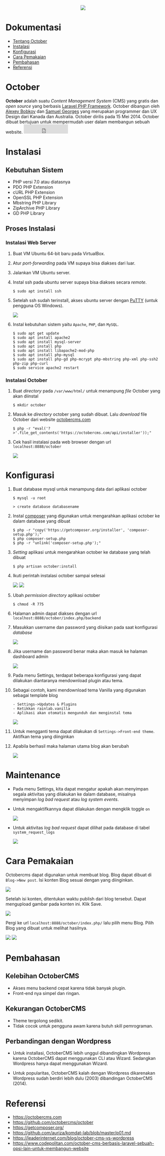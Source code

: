 <h1 align="center"><img src="https://avatars0.githubusercontent.com/u/5554805?s=400&v=4"></h1>

# Dokumentasi
- [Tentang October](#october)
- [Instalasi](#instalasi)
- [Konfigurasi](#konfigurasi)
- [Cara Pemakaian](#cara-pemakaian)
- [Pembahasan](#pembahasan)
- [Referensi](#referensi)

# October
<justify>**October** adalah suatu *Content Management System* (CMS) yang gratis dan *open source* yang berbasis [Laravel PHP Framework](https://laravel.com/). October dibangun oleh [Alexey Bobkov](https://www.linkedin.com/in/aleksey-bobkov-232ba02b) dan [Samuel Georges](https://www.linkedin.com/in/samuel-georges-0a964131) yang merupakan programmer dan UX Design dari Kanada dan Australia. October dirilis pada 15 Mei 2014. October dibuat bertujuan untuk mempermudah user dalam membangun sebuah website.</justify>
<embed src="https://www.youtube.com/watch?v=XOKCXvxZtRE" autostart="false" height="30" width="144" />
# Instalasi

## Kebutuhan Sistem
- PHP versi 7.0 atau diatasnya
- PDO PHP Extension
- cURL PHP Extension
- OpenSSL PHP Extension
- Mbstring PHP Library
- ZipArchive PHP Library
- GD PHP Library

## Proses Instalasi
### Instalasi Web Server
1. Buat VM Ubuntu 64-bit baru pada VirtualBox.
2. Atur *port-forwarding* pada VM supaya bisa diakses dari luar.
3. Jalankan VM Ubuntu server.
4. Instal ssh pada ubuntu server supaya bisa diakses secara *remote*.

    ```
    $ sudo apt install ssh
    ```
    
5. Setelah ssh sudah terinstall, akses ubuntu server dengan [PuTTY](http://www.putty.org/) (untuk pengguna OS Windows).
 
    <img src="https://s1.postimg.org/83n0xsjzy7/image.png">
    
6. Instal kebutuhan sistem yaitu `Apache`, `PHP`, dan `MySQL`.
 
    ```
    $ sudo apt get update
    $ sudo apt install apache2
    $ sudo apt install mysql-server
    $ sudo apt install php
    $ sudo apt install libapache2-mod-php
    $ sudo apt install php-mysql
    $ sudo apt install php-gd php-mcrypt php-mbstring php-xml php-ssh2 php-zip php-curl
    $ sudo service apache2 restart
    ```
    
### Instalasi October
1. Buat *directory* pada `/var/www/html/` untuk menampung *file* October yang akan diinstal
 
    ```
    $ mkdir october
    ```
    
2. Masuk ke *directory* october yang sudah dibuat. Lalu *download* file October dari website [octobercms.com](https://octobercms.com/)

    ```
    $ php -r "eval('?>'.file_get_contents('https://octobercms.com/api/installer'));"
    ```

8. Cek hasil instalasi pada web browser dengan url `localhost:8888/october`
    
    <img src="https://octobercms.com/storage/app/uploads/public/537/f21/0a5/537f210a56ce6580725366.png">
    
# Konfigurasi
1. Buat database mysql untuk menampung data dari aplikasi october
    ```
    $ mysql -u root
    ```
    
    ```
    > create database databasename
    ```
    
2. Instal [composer](https://getcomposer.org/download/) yang digunakan untuk mengarahkan aplikasi october ke dalam database yang dibuat
 
    ```
    $ php -r "copy('https://getcomposer.org/installer', 'composer-setup.php');"
    $ php composer-setup.php
    $ php -r "unlink('composer-setup.php');"
    ```   
    
3. *Setting* aplikasi untuk mengarahkan october ke database yang telah dibuat

    ```
    $ php artisan october:install
    ```
    
4. Ikuti perintah instalasi october sampai selesai

    <img src="https://s1.postimg.org/1hfoefj04v/image.png">
    <img src="https://s1.postimg.org/1zihh6cban/image.png">

5. Ubah *permission* *directory* aplikasi october
    
    ```
    $ chmod -R 775
    ```

6. Halaman admin dapat diakses dengan url `localhost:8888/october/index.php/backend`

7. Masukkan username dan password yang diisikan pada saat konfigurasi *database*

    <img src="https://s1.postimg.org/198wenqka7/image.png">
    
8. Jika username dan password benar maka akan masuk ke halaman dashboard admin
    
    <img src="https://s19.postimg.org/dw30pk903/image.png">
    
9.  Pada menu Settings, terdapat beberapa konfigurasi yang dapat dilakukan diantaranya mendownload plugin atau tema.

10. Sebagai contoh, kami mendownload tema Vanilla yang digunakan sebagai template blog
    ```
    - Settings->Updates & Plugins
    - Ketikkan rainlab.vanilla
    - Aplikasi akan otomatis mengunduh dan menginstal tema
    ```
    <img src="https://s19.postimg.org/ozi1hfkc3/image.png">
    
11. Untuk mengganti tema dapat dilakukan di `Settings->Front-end theme`. Aktifkan tema yang diinginkan

12. Apabila berhasil maka halaman utama blog akan berubah

    <img src="https://s19.postimg.org/dgrqwo543/image.png">

# Maintenance

- Pada menu Settings, kita dapat mengatur apakah akan menyimpan segala aktivitas yang dilakukan ke dalam database, misalnya menyimpan *log bad request* atau *log system events*.
- Untuk mengaktifkannya dapat dilakukan dengan mengklik toggle `on`
    
    <img src="https://s19.postimg.org/3kv9al1ir/image.png">
    
- Untuk aktivitas *log bad request* dapat dilihat pada database di tabel `system_request_logs`
    
    <img src="https://s19.postimg.org/53qnfrq5f/image.png">

# Cara Pemakaian

Octobercms dapat digunakan untuk membuat blog. Blog dapat dibuat di `Blog->New post`. 
Isi konten Blog sesuai dengan yang diinginkan.

<img src="https://s1.postimg.org/1givrbsdbj/image.png">

Setelah isi konten, ditentukan waktu publish dari blog tersebut. Dapat mengupload gambar pada konten ini. Klik Save.

<img src="https://s1.postimg.org/6hnpx1pnen/image.png">

Pergi ke url `localhost:8888/october/index.php/` lalu pilih menu Blog. Pilih Blog yang dibuat untuk melihat hasilnya.

<img src="https://s1.postimg.org/1p2f595o4f/image.png">
<img src="https://s1.postimg.org/2s24g55sbj/image.png">

# Pembahasan

## Kelebihan OctoberCMS
- Akses menu backend cepat karena tidak banyak plugin.
- Front-end nya simpel dan ringan.

## Kekurangan OctoberCMS
- Theme tergolong sedikit.
- Tidak cocok untuk pengguna awam karena butuh skill pemrograman.

## Perbandingan dengan Wordpress

- Untuk installasi, OctoberCMS lebih unggul dibandingkan Wordpress karena OctoberCMS dapat menggunakan CLI atau Wizard. Sedangkan Wordpress hanya dapat menggunakan Wizard.

- Untuk popularitas, OctoberCMS kalah dengan Wordpress dikarenakan Wordpress sudah berdiri lebih dulu (2003) dibandingan OctoberCMS (2014).
    
# Referensi
- https://octobercms.com
- https://github.com/octobercms/october
- https://getcomposer.org/
- https://github.com/auriza/komdat-lab/blob/master/p01.md
- https://leaderinternet.com/blog/october-cms-vs-wordpress
- https://www.codepolitan.com/october-cms-berbasis-laravel-sebuah-opsi-lain-untuk-membangun-website
